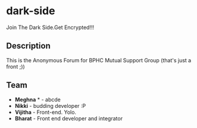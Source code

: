 # dark-side

Join The Dark Side.Get Encrypted!!!

## Description

This is the Anonymous Forum for BPHC Mutual Support Group (that's just a front ;))

## Team

* **Meghna** * - abcde
* **Nikki** - budding developer :P
* **Vijitha** - Front-end. Yolo.
* **Bharat** - Front end developer and integrator

